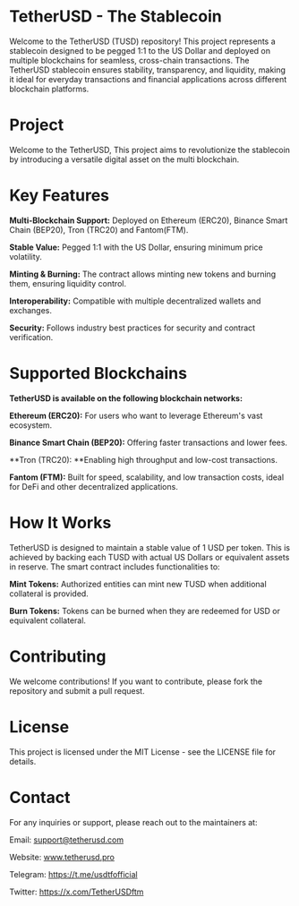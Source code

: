 # TetherUSD - The Stablecoin

Welcome to the TetherUSD (TUSD) repository! This project represents a stablecoin designed to be pegged 1:1 to the US Dollar and deployed on multiple blockchains for seamless, cross-chain transactions. The TetherUSD stablecoin ensures stability, transparency, and liquidity, making it ideal for everyday transactions and financial applications across different blockchain platforms.

# Project

Welcome to the TetherUSD, This project aims to revolutionize the stablecoin by introducing a versatile digital asset on the multi blockchain.

# Key Features

**Multi-Blockchain Support:** Deployed on Ethereum (ERC20), Binance Smart Chain (BEP20), Tron (TRC20) and Fantom(FTM).

**Stable Value:** Pegged 1:1 with the US Dollar, ensuring minimum price volatility.

**Minting & Burning:** The contract allows minting new tokens and burning them, ensuring liquidity control.

**Interoperability:** Compatible with multiple decentralized wallets and exchanges.

**Security:** Follows industry best practices for security and contract verification.

# Supported Blockchains
**TetherUSD is available on the following blockchain networks:**

**Ethereum (ERC20):** For users who want to leverage Ethereum's vast ecosystem.

**Binance Smart Chain (BEP20):** Offering faster transactions and lower fees.

**Tron (TRC20): **Enabling high throughput and low-cost transactions.

**Fantom (FTM):** Built for speed, scalability, and low transaction costs, ideal for DeFi and other decentralized applications.

# How It Works
TetherUSD is designed to maintain a stable value of 1 USD per token. This is achieved by backing each TUSD with actual US Dollars or equivalent assets in reserve. The smart contract includes functionalities to:

**Mint Tokens:** Authorized entities can mint new TUSD when additional collateral is provided.

**Burn Tokens:** Tokens can be burned when they are redeemed for USD or equivalent collateral.

# Contributing
We welcome contributions! If you want to contribute, please fork the repository and submit a pull request.

# License
This project is licensed under the MIT License - see the LICENSE file for details.

# Contact
For any inquiries or support, please reach out to the maintainers at:

Email: support@tetherusd.com

Website: www.tetherusd.pro

Telegram: https://t.me/usdtfofficial

Twitter: https://x.com/TetherUSDftm




